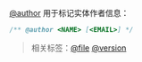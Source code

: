 [@author](http://usejsdoc.org/tags-author.html) 用于标记实体作者信息：

```js
/** @author <NAME> [<EMAIL>] */
```

> 相关标签：[@file](http://usejsdoc.org/tags-file.html) [@version](http://usejsdoc.org/tags-version.html)
